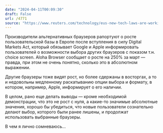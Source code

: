 ```yaml
---
date: "2024-04-11T00:09:30"
draft: False
url: /4771
source: "https://www.reuters.com/technology/eus-new-tech-laws-are-working-small-browsers-gain-market-share-2024-04-10/"
---
```


Производители альтернативных браузеров рапортуют о росте пользовательской базы в Европе после вступления в силу Digital Markets Act, который обязывает Google и Apple информировать пользователей о возможности выбора других браузеров с показом т.н. choice screen. Aloha Browser сообщает о росте на 250% за март — правда, при этом не очень понятно, сколько это в абсолютном выражении.

Другие браузеры тоже видят рост, но более сдержаны в восторгах, а то и недовольны медленному раскатыванию опции выбора и формату, в котором, например, Apple, информирует о его наличии.

В целом, рано еще делать выводы — кроме необходимой демонстрации, что это не рост с нуля, а какие-то значимые абсолютные значения, хорошо бы убедиться, что новые пользователи сознательно делают выбор, которого были ранее лишены, и продолжат использовать выбранные браузеры.

В чем я лично сомневаюсь…
